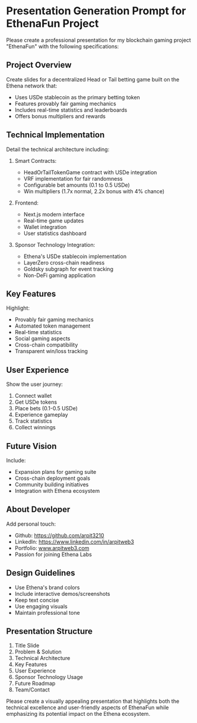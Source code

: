 # Presentation Generation Prompt for EthenaFun Project

Please create a professional presentation for my blockchain gaming project "EthenaFun" with the following specifications:

## Project Overview
Create slides for a decentralized Head or Tail betting game built on the Ethena network that:
- Uses USDe stablecoin as the primary betting token
- Features provably fair gaming mechanics
- Includes real-time statistics and leaderboards
- Offers bonus multipliers and rewards

## Technical Implementation
Detail the technical architecture including:
1. Smart Contracts:
   - HeadOrTailTokenGame contract with USDe integration
   - VRF implementation for fair randomness
   - Configurable bet amounts (0.1 to 0.5 USDe)
   - Win multipliers (1.7x normal, 2.2x bonus with 4% chance)

2. Frontend:
   - Next.js modern interface
   - Real-time game updates
   - Wallet integration
   - User statistics dashboard

3. Sponsor Technology Integration:
   - Ethena's USDe stablecoin implementation
   - LayerZero cross-chain readiness
   - Goldsky subgraph for event tracking
   - Non-DeFi gaming application

## Key Features
Highlight:
- Provably fair gaming mechanics
- Automated token management
- Real-time statistics
- Social gaming aspects
- Cross-chain compatibility
- Transparent win/loss tracking

## User Experience
Show the user journey:
1. Connect wallet
2. Get USDe tokens
3. Place bets (0.1-0.5 USDe)
4. Experience gameplay
5. Track statistics
6. Collect winnings

## Future Vision
Include:
- Expansion plans for gaming suite
- Cross-chain deployment goals
- Community building initiatives
- Integration with Ethena ecosystem

## About Developer
Add personal touch:
- Github: https://github.com/arpit3210
- LinkedIn: https://www.linkedin.com/in/arpitweb3
- Portfolio: www.arpitweb3.com
- Passion for joining Ethena Labs

## Design Guidelines
- Use Ethena's brand colors
- Include interactive demos/screenshots
- Keep text concise
- Use engaging visuals
- Maintain professional tone

## Presentation Structure
1. Title Slide
2. Problem & Solution
3. Technical Architecture
4. Key Features
5. User Experience
6. Sponsor Technology Usage
7. Future Roadmap
8. Team/Contact

Please create a visually appealing presentation that highlights both the technical excellence and user-friendly aspects of EthenaFun while emphasizing its potential impact on the Ethena ecosystem.
